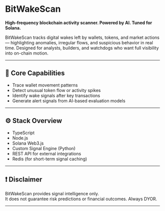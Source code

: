 # BitWakeScan

**High-frequency blockchain activity scanner. Powered by AI. Tuned for Solana.**

BitWakeScan tracks digital wakes left by wallets, tokens, and market actions — highlighting anomalies, irregular flows, and suspicious behavior in real time. Designed for analysts, builders, and watchdogs who want full visibility into on-chain motion.

---

## 🔧 Core Capabilities

- Trace wallet movement patterns  
- Detect unusual token flow or activity spikes  
- Identify wake signals after key transactions  
- Generate alert signals from AI-based evaluation models

---

## ⚙️ Stack Overview

- TypeScript  
- Node.js  
- Solana Web3.js  
- Custom Signal Engine (Python)  
- REST API for external integrations  
- Redis (for short-term signal caching)

---

## ❗ Disclaimer

BitWakeScan provides signal intelligence only.  
It does not guarantee risk predictions or financial outcomes. Always DYOR.

---
